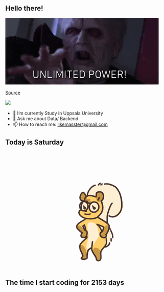 ## Hello there!
![](gifs/start_wars/Revenge_Of_The_Sith_Power_GIF_by_Star_Wars.gif)

[Source](https://giphy.com/gifs/starwars-star-wars-episode-3-3o84sCE6KjEPpXDV04)

![](https://komarev.com/ghpvc/?username=FANJIYU0825)
- 🔭 I’m currently Study in Uppsala University
- 💬 Ask me about Data/ Backend
- 📫 How to reach me: likemasster@gmail.com
## Today is Saturday

![](gifs/day_of_week/Saturday.gif)
## The time I start coding for 2153 days
